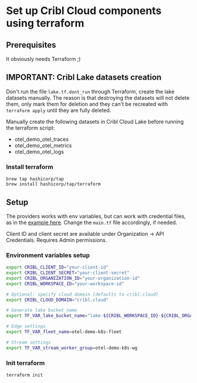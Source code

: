 # Set up Cribl Cloud components using terraform

## Prerequisites
It obviously needs Terraform ;)

## IMPORTANT: Cribl Lake datasets creation
Don't run the file `lake.tf.dont_run` through Terraform, create the lake datasets manually. The reason is that destroying the datasets will not delete them, only mark them for deletion and they can't be recreated with `terraform apply` until they are fully deleted.

Manually create the following datasets in Cribl Cloud Lake before running the terraform script:
* otel_demo_otel_traces
* otel_demo_otel_metrics
* otel_demo_otel_logs

### Install terraform
```
brew tap hashicorp/tap
brew install hashicorp/tap/terraform
```

## Setup
The providers works with env variables, but can work with credential files, as in the [example here](https://github.com/criblio/terraform-provider-criblio/tree/main?tab=readme-ov-file#authentication-methods). Change the `main.tf` file accordingly, if needed.

Client ID and client secret are available under Organization -> API Credentials. Requires Admin permissions.

### Environment variables setup
```bash
export CRIBL_CLIENT_ID="your-client-id"
export CRIBL_CLIENT_SECRET="your-client-secret"
export CRIBL_ORGANIZATION_ID="your-organization-id"
export CRIBL_WORKSPACE_ID="your-workspace-id"

# Optional: specify cloud domain (defaults to cribl.cloud)
export CRIBL_CLOUD_DOMAIN="cribl.cloud"

# Generate lake bucket name
export TF_VAR_lake_bucket_name="lake-${CRIBL_WORKSPACE_ID}-${CRIBL_ORGANIZATION_ID}"

# Edge settings
export TF_VAR_fleet_name=otel-demo-k8s-fleet

# Stream settings
export TF_VAR_stream_worker_group=otel-demo-k8s-wg
```

### Init terraform
```bash
terraform init
```

